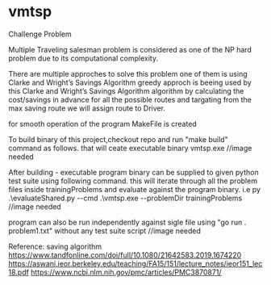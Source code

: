 # vmtsp
Challenge Problem 

Multiple Traveling salesman problem is considered as one of the NP hard problem due to its computational complexity.

There are multiple approches to solve this problem 
one of them is using Clarke and Wright’s Savings Algorithm 
greedy approch is beeing used by this Clarke and Wright’s Savings Algorithm algorithm by calculating the cost/savings in advance for all the possible routes
and targating from the max saving route we will assign route to Driver.

for smooth operation of the program MakeFile is created

To build binary of this project,checkout repo and run "make build" command as follows. that will ceate executable binary vmtsp.exe
//image needed

After building - executable program binary can be supplied to given python test suite using following command.
this will iterate through all the problem files inside trainingProblems and evaluate against the program binary.
i.e   	py .\evaluateShared.py --cmd .\vmtsp.exe --problemDir trainingProblems
//image needed


program can also be run independently against sigle file using "go run . problem1.txt" without any test suite script 
//image needed



Reference:
saving algorithm
https://www.tandfonline.com/doi/full/10.1080/21642583.2019.1674220
https://aswani.ieor.berkeley.edu/teaching/FA15/151/lecture_notes/ieor151_lec18.pdf
https://www.ncbi.nlm.nih.gov/pmc/articles/PMC3870871/